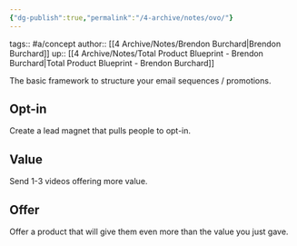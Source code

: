 ```yaml
---
{"dg-publish":true,"permalink":"/4-archive/notes/ovo/"}
---
```


tags:: #a/concept 
author:: [[4 Archive/Notes/Brendon Burchard\|Brendon Burchard]]
up:: [[4 Archive/Notes/Total Product Blueprint - Brendon Burchard\|Total Product Blueprint - Brendon Burchard]]

The basic framework to structure your email sequences / promotions.

## Opt-in
Create a lead magnet that pulls people to opt-in.

## Value
Send 1-3 videos offering more value.

## Offer
Offer a product that will give them even more than the value you just gave.